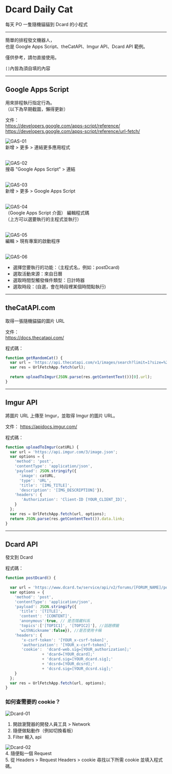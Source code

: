# Dcard Daily Cat
每天 PO 一隻隨機貓貓到 Dcard 的小程式
  
---
  
簡單的排程發文機器人，  
也是 Google Apps Script、theCatAPI、Imgur API、Dcard API 範例。

僅供參考，請勿直接使用。

`[]`內皆為須自填的內容
  
---
  
## Google Apps Script
用來排程執行指定行為。  
（以下為早期截圖，懶得更新）

文件：  
https://developers.google.com/apps-script/reference/  
https://developers.google.com/apps-script/reference/url-fetch/


![GAS-01](img/gas01.png)  
新增 > 更多 > 連結更多應用程式
<br><br>

![GAS-02](img/gas02.png)  
搜尋 "Google Apps Script" > 連結
<br><br>

![GAS-03](img/gas03.png)  
新增 > 更多 > Google Apps Script
<br><br>

![GAS-04](img/gas04.png)  
（Google Apps Script 介面）
編輯程式碼  
（上方可以選要執行的主程式並執行）
<br><br>

![GAS-05](img/gas05.png)  
編輯 > 現有專案的啟動程序
<br><br>

![GAS-06](img/gas06.png)  
- 選擇您要執行的功能：（主程式名，例如：postDcard)
- 選取活動來源：來自日曆
- 選取時間型觸發條件類型：日計時器
- 選取時段：(自選，會在時段裡某個時間點執行)
  
---
  
## theCatAPI.com
取得一張隨機貓貓的圖片 URL

文件：  
https://docs.thecatapi.com/

程式碼：  
```javascript
function getRandomCat() {
  var url = 'https://api.thecatapi.com/v1/images/search?limit=1?size=%22full%22';
  var res = UrlFetchApp.fetch(url);
  
  return uploadToImgur(JSON.parse(res.getContentText())[0].url);
}
```
  
---
  
## Imgur API
將圖片 URL 上傳至 Imgur，並取得 Imgur 的圖片 URL。

文件：
https://apidocs.imgur.com/

程式碼：
```javascript
function uploadToImgur(catURL) {
  var url = 'https://api.imgur.com/3/image.json';
  var options = {
    'method': 'post',
    'contentType': 'application/json',
    'payload': JSON.stringify({
      'image': catURL,
      'type': 'URL',
      'title': '[IMG_TITLE]',
      'description': '[IMG_DESCRIPTION]'}),
    'headers': {
       'Authorization': 'Client-ID [YOUR_CLIENT_ID]',
    }  
  };
  var res = UrlFetchApp.fetch(url, options);
  return JSON.parse(res.getContentText()).data.link;
}
```
  
---
  
## Dcard API
發文到 Dcard

程式碼：  
```javascript
function postDcard() {
  
  var url = 'https://www.dcard.tw/service/api/v2/forums/[FORUM_NAME]/posts';
  var options = {
    'method': 'post',
    'contentType': 'application/json',
    'payload': JSON.stringify({
      'title': '[TITLE]',
      'content': '[CONTENT]',
      'anonymous':true, // 是否隱藏科系
      'topics':['[TOPIC1]', '[TOPIC2]'], //話題標籤
      'withNickname':false}), //是否使用卡稱
    'headers': {
       'x-csrf-token': '[YOUR_x-csrf-token]',
       'authorization': '[YOUR_x-csrf-token]',
       'cookie':  'dcard-web.sig=[YOUR_authorization];'
                + 'dcard=[YOUR_dcard];'
                + 'dcard.sig=[YOUR_dcard.sig];'
                + 'dcsrd=[YOUR_dcsrd];'
                + 'dcsrd.sig=[YOUR_dcsrd.sig];'
    }  
  };
  var res = UrlFetchApp.fetch(url, options);
}
```
  
### 如何查需要的 cookie？

![Dcard-01](img/dcard01.png)  
1. 開啟瀏覽器的開發人員工具 > Network  
2. 隨便做點動作（例如切換看板）  
3. Filter 輸入 api  
  
![Dcard-02](img/dcard02.png)  
4. 隨便點一個 Request  
5. 從 Headers > Request Headers > cookie 尋找以下所需 cookie 並填入程式碼。
